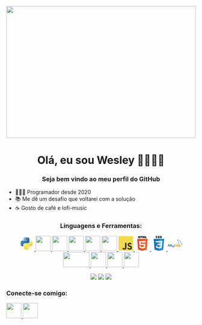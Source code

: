 <p align='center'><img src='https://i.pinimg.com/originals/83/b8/09/83b809857acd41a7bad4935b4734f9fc.gif' width='100%' height='350'></p>
<h1 align='center'>Olá, eu sou Wesley 🖖👨🏾‍💻</h1>
<h3 align='center'>Seja bem vindo ao meu perfil do GitHub</h3>

* 👨🏾‍💻 Programador desde 2020
* 📚 Me dê um desafio que voltarei com a solução
* ☕ Gosto de café e lofi-music

<h3 align='center'>Linguagens e Ferramentas:</h3>
<p align='center'>
<a href='https://www.python.org/' target='_blank'>
<img src='https://raw.githubusercontent.com/devicons/devicon/master/icons/python/python-original.svg' width='40' height='40'>
</a>
<a href='https://www.djangoproject.com/' target='_blank'>
<img src='https://camo.githubusercontent.com/537f66454b766b0d56da91225206ebf6d28ecff24d84668d52cf9430e02460fd/68747470733a2f2f63646e2e776f726c64766563746f726c6f676f2e636f6d2f6c6f676f732f646a616e676f2e737667' width='40' height='40'>
</a>
<a href='https://www.selenium.dev/' target='_blank'>
<img src='https://raw.githubusercontent.com/detain/svg-logos/780f25886640cef088af994181646db2f6b1a3f8/svg/selenium-logo.svg' width='40' height='40'>
</a>
<a href='https://doc.qt.io/qt-6/qtdesigner-manual.html' target='_blank'>
<img src='https://upload.wikimedia.org/wikipedia/commons/thumb/f/fc/Qt_logo_2013.svg/1200px-Qt_logo_2013.svg.png' width='40' height='40'>
</a>
<a href='https://requests.readthedocs.io/en/latest/' target='_blank'>
<img src='https://upload.wikimedia.org/wikipedia/commons/a/aa/Requests_Python_Logo.png' width='40' height='40'>
</a>
<a href='https://pypi.org/project/beautifulsoup4/' target='_blank'>
<img src='https://cdn-ak.f.st-hatena.com/images/fotolife/m/mitsu3204/20180824/20180824013430.jpg' width='40' height='40'>
</a>
<a href='https://developer.mozilla.org/pt-BR/docs/Web/JavaScript' target='_blank'>
<img src='https://raw.githubusercontent.com/devicons/devicon/master/icons/javascript/javascript-original.svg' width='40' height='40'>
</a>
<a href='https://developer.mozilla.org/pt-BR/docs/Web/HTML' target='_blank'>
<img src='https://raw.githubusercontent.com/devicons/devicon/master/icons/html5/html5-original-wordmark.svg' width='40' height='40'>
</a>
<a href='https://developer.mozilla.org/pt-BR/docs/Web/CSS' target='_blank'>
<img src='https://raw.githubusercontent.com/devicons/devicon/master/icons/css3/css3-original-wordmark.svg' width='40' height='40'>
</a>
<a href='https://www.mysql.com/' target='_blank'>
<img src='https://raw.githubusercontent.com/devicons/devicon/master/icons/mysql/mysql-original-wordmark.svg' width='40' height='40'>
</a>
<a href='https://www.sqlite.org/index.html' target='_blank'>
<img src='https://upload.wikimedia.org/wikipedia/commons/thumb/3/38/SQLite370.svg/1280px-SQLite370.svg.png' width='70' height='40'>
</a>
<a href='https://dbeaver.io/about/' target='_blank'>
<img src='https://upload.wikimedia.org/wikipedia/commons/thumb/b/b5/DBeaver_logo.svg/1200px-DBeaver_logo.svg.png' width='40' height='40'>
</a>
<a href='https://www.docker.com/' target='_blank'>
<img src='https://img.mandic.com.br/blog/2015/01/homepage-docker-logo.png' width='40' height='40'>
</a>
<a href='https://git-scm.com/' target='_blank'>
<img src='https://git-scm.com/images/logos/downloads/Git-Icon-1788C.png' width='40' height='40'>
</a>
</p>

<p align="center">
	<img src="https://github-readme-stats-beryl.vercel.app/api?username=Wesley-Breno&show_icons=true&theme=midnight-purple"/>
	<img src="https://streak-stats.demolab.com?user=Wesley-Breno&theme=midnight-purple&border_radius=&locale=pt_BR&date_format=j%2Fn%5B%2FY%5D"/>
	<img src="https://github-readme-stats-git-masterrstaa-rickstaa.vercel.app/api/top-langs/?username=Wesley-Breno&layout=compact&show_icons=true&theme=midnight-purple"/>    
</p>

<h3>Conecte-se comigo:</h3>
<p>
<a href='https://www.instagram.com/_wesleybreno_/' target='_blank'>
<img src='https://raw.githubusercontent.com/rahuldkjain/github-profile-readme-generator/master/src/images/icons/Social/instagram.svg' width='40' height='40'>
</a>
<a href='https://www.linkedin.com/in/wesley-breno-ba2b33208/' target='_blank'>
<img src='https://camo.githubusercontent.com/8c244a7a7b8a6e767d241c9a6c5e1b5e13ea693770c52bbc3fe564ba4044a4c9/68747470733a2f2f63646e2d69636f6e732d706e672e666c617469636f6e2e636f6d2f3531322f3137342f3137343835372e706e67' width='40' height='40'>
</a>
</p>
